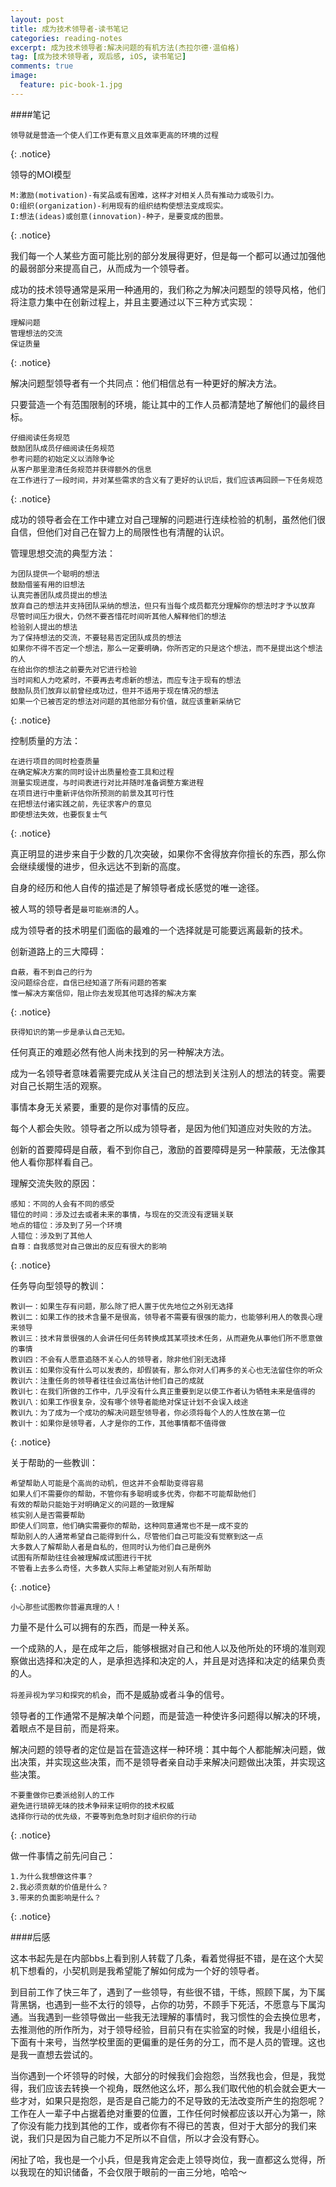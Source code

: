 ```yaml
---
layout: post
title: 成为技术领导者-读书笔记
categories: reading-notes
excerpt: 成为技术领导者:解决问题的有机方法(杰拉尔德·温伯格)
tag: [成为技术领导者, 观后感, iOS, 读书笔记]
comments: true
image:
  feature: pic-book-1.jpg
---
```


####笔记

	领导就是营造一个使人们工作更有意义且效率更高的环境的过程
{: .notice}

领导的MOI模型
	
	M:激励(motivation)-有奖品或有困难，这样才对相关人员有推动力或吸引力。
	O:组织(organization)-利用现有的组织结构使想法变成现实。
	I:想法(ideas)或创意(innovation)-种子，是要变成的图景。
{: .notice}

我们每一个人某些方面可能比别的部分发展得更好，但是每一个都可以通过加强他的最弱部分来提高自己，从而成为一个领导者。

成功的技术领导通常是采用一种通用的，我们称之为解决问题型的领导风格，他们将注意力集中在创新过程上，并且主要通过以下三种方式实现：

	理解问题
	管理想法的交流
	保证质量
{: .notice}
	
解决问题型领导者有一个共同点：他们相信总有一种更好的解决方法。

只要营造一个有范围限制的环境，能让其中的工作人员都清楚地了解他们的最终目标。

	仔细阅读任务规范
	鼓励团队成员仔细阅读任务规范
	参考问题的初始定义以消除争论
	从客户那里澄清任务规范并获得额外的信息
	在工作进行了一段时间，并对某些需求的含义有了更好的认识后，我们应该再回顾一下任务规范
{: .notice}

成功的领导者会在工作中建立对自己理解的问题进行连续检验的机制，虽然他们很自信，但他们对自己在智力上的局限性也有清醒的认识。

管理思想交流的典型方法：

	为团队提供一个聪明的想法
	鼓励借鉴有用的旧想法
	认真完善团队成员提出的想法
	放弃自己的想法并支持团队采纳的想法，但只有当每个成员都充分理解你的想法时才予以放弃
	尽管时间压力很大，仍然不要吝惜花时间听其他人解释他们的想法
	检验别人提出的想法
	为了保持想法的交流，不要轻易否定团队成员的想法
	如果你不得不否定一个想法，那么一定要明确，你所否定的只是这个想法，而不是提出这个想法的人
	在给出你的想法之前要先对它进行检验
	当时间和人力吃紧时，不要再去考虑新的想法，而应专注于现有的想法
	鼓励队员们放弃以前曾经成功过，但并不适用于现在情况的想法
	如果一个已被否定的想法对问题的其他部分有价值，就应该重新采纳它
{: .notice}

控制质量的方法：

	在进行项目的同时检查质量
	在确定解决方案的同时设计出质量检查工具和过程
	测量实现进度，与时间表进行对比并随时准备调整方案进程
	在项目进行中重新评估你所预测的前景及其可行性
	在把想法付诸实践之前，先征求客户的意见
	即使想法失效，也要恢复士气
{: .notice}
	
真正明显的进步来自于少数的几次突破，如果你不舍得放弃你擅长的东西，那么你会继续缓慢的进步，但永远达不到新的高度。

自身的经历和他人自传的描述是了解领导者成长感觉的唯一途径。

被人骂的领导者是`最可能崩溃`的人。

成为领导者的技术明星们面临的最难的一个选择就是可能要远离最新的技术。

创新道路上的三大障碍：

	自蔽，看不到自己的行为
	没问题综合症，自信已经知道了所有问题的答案
	惟一解决方案信仰，阻止你去发现其他可选择的解决方案
{: .notice}
	
`获得知识的第一步是承认自己无知。`

任何真正的难题必然有他人尚未找到的另一种解决方法。

成为一名领导者意味着需要完成从关注自己的想法到关注别人的想法的转变。需要对自己长期生活的观察。

事情本身无关紧要，重要的是你对事情的反应。

每个人都会失败。领导者之所以成为领导者，是因为他们知道应对失败的方法。

创新的首要障碍是自蔽，看不到你自己，激励的首要障碍是另一种蒙蔽，无法像其他人看你那样看自己。

理解交流失败的原因：
	
	感知：不同的人会有不同的感受
	错位的时间：涉及过去或者未来的事情，与现在的交流没有逻辑关联
	地点的错位：涉及到了另一个环境
	人错位：涉及到了其他人
	自尊：自我感觉对自己做出的反应有很大的影响
{: .notice}
	
任务导向型领导的教训：

	教训一：如果生存有问题，那么除了把人置于优先地位之外别无选择
	教训二：如果工作的技术含量不是很高，领导者不需要有很强的能力，也能够利用人的敬畏心理来领导
	教训三：技术背景很强的人会讲任何任务转换成其某项技术任务，从而避免从事他们所不愿意做的事情
	教训四：不会有人愿意追随不关心人的领导者，除非他们别无选择
	教训五：如果你没有什么可以发表的，却假装有，那么你对人们再多的关心也无法留住你的听众
	教训六：注重任务的领导者往往会过高估计他们自己的成就
	教训七：在我们所做的工作中，几乎没有什么真正重要到足以使工作者认为牺牲未来是值得的
	教训八：如果工作很复杂，没有哪个领导者能绝对保证计划不会误入歧途
	教训九：为了成为一个成功的解决问题型领导者，你必须将每个人的人性放在第一位
	教训十：如果你是领导者，人才是你的工作，其他事情都不值得做
{: .notice}	

关于帮助的一些教训：

	希望帮助人可能是个高尚的动机，但这并不会帮助变得容易
	如果人们不需要你的帮助，不管你有多聪明或多优秀，你都不可能帮助他们
	有效的帮助只能始于对明确定义的问题的一致理解
	核实别人是否需要帮助
	即使人们同意，他们确实需要你的帮助，这种同意通常也不是一成不变的
	帮助别人的人通常希望自己能得到什么，尽管他们自己可能没有觉察到这一点
	大多数人了解帮助人者是自私的，但同时认为他们自己是例外
	试图有所帮助往往会被理解成试图进行干扰
	不管看上去多么奇怪，大多数人实际上希望能对别人有所帮助
{: .notice}
	
`小心那些试图教你普遍真理的人！`

力量不是什么可以拥有的东西，而是一种关系。

一个成熟的人，是在成年之后，能够根据对自己和他人以及他所处的环境的准则观察做出选择和决定的人，是承担选择和决定的人，并且是对选择和决定的结果负责的人。

`将差异视为学习和探究的机会`，而不是威胁或者斗争的信号。

领导者的工作通常不是解决单个问题，而是营造一种使许多问题得以解决的环境，着眼点不是目前，而是将来。

解决问题的领导者的定位是旨在营造这样一种环境：其中每个人都能解决问题，做出决策，并实现这些决策，而不是领导者亲自动手来解决问题做出决策，并实现这些决策。

	不要重做你已委派给别人的工作
	避免进行琐碎无味的技术争辩来证明你的技术权威
	选择你行动的优先级，不要等到危急时刻才组织你的行动
{: .notice}
	
做一件事情之前先问自己：
	
	1.为什么我想做这件事？
	2.我必须贡献的价值是什么？
	3.带来的负面影响是什么？
{: .notice}

####后感

这本书起先是在内部bbs上看到别人转载了几条，看着觉得挺不错，是在这个大契机下想看的，小契机则是我希望能了解如何成为一个好的领导者。

到目前工作了快三年了，遇到了一些领导，有些很不错，干练，照顾下属，为下属背黑锅，也遇到一些不太行的领导，占你的功劳，不顾手下死活，不愿意与下属沟通。当我遇到一些领导做出一些我无法理解的事情时，我习惯性的会去换位思考，去推测他的所作所为，对于领导经验，目前只有在实验室的时候，我是小组组长，下面有十来号，当然学校里面的更偏重的是任务的分工，而不是人员的管理。这也是我一直想去尝试的。

当你遇到一个坏领导的时候，大部分的时候我们会抱怨，当然我也会，但是，我觉得，我们应该去转换一个视角，既然他这么坏，那么我们取代他的机会就会更大一些才对，如果只是抱怨，是否是自己能力的不足导致的无法改变所产生的抱怨呢？工作在人一辈子中占据着绝对重要的位置，工作任何时候都应该以开心为第一，除了你没有能力找到其他的工作，或者你有不得已的苦衷，但对于大部分的我们来说，我们只是因为自己能力不足所以不自信，所以才会没有野心。

闲扯了哈，我也是一个小兵，但是我肯定会走上领导岗位，我一直都这么觉得，所以我现在的知识储备，不会仅限于眼前的一亩三分地，哈哈～